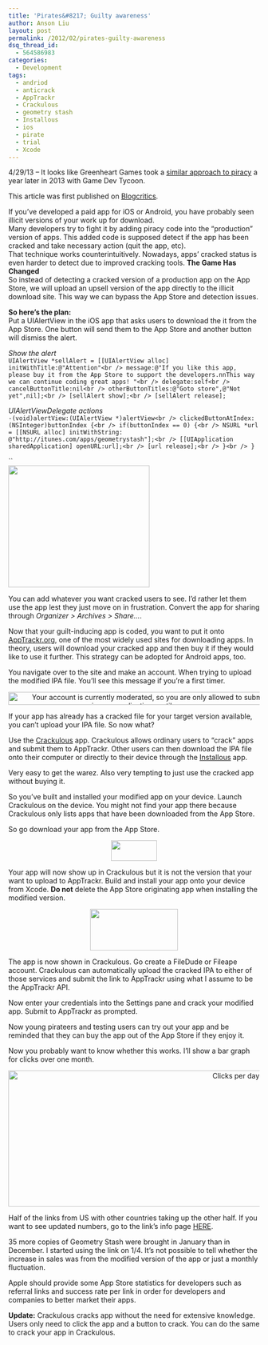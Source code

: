 ```yaml
---
title: 'Pirates&#8217; Guilty awareness'
author: Anson Liu
layout: post
permalink: /2012/02/pirates-guilty-awareness
dsq_thread_id:
  - 564586983
categories:
  - Development
tags:
  - andriod
  - anticrack
  - AppTrackr
  - Crackulous
  - geometry stash
  - Installous
  - ios
  - pirate
  - trial
  - Xcode
---
```

4/29/13 &#8211; It looks like Greenheart Games took a <a href="http://www.greenheartgames.com/2013/04/29/what-happens-when-pirates-play-a-game-development-simulator-and-then-go-bankrupt-because-of-piracy/" target="_blank">similar approach to piracy</a> a year later in 2013 with Game Dev Tycoon. 

This article was first published on <a href="http://blogcritics.org/scitech/article/pirates-guilty-awareness-cracking-down-on/" target="_blank">Blogcritics</a>.

If you&#8217;ve developed a paid app for iOS or Android, you have probably seen illicit versions of your work up for download.  
Many developers try to fight it by adding piracy code into the &#8220;production&#8221; version of apps. This added code is supposed detect if the app has been cracked and take necessary action (quit the app, etc).  
That technique works counterintuitively. Nowadays, apps&#8217; cracked status is even harder to detect due to improved cracking tools. **The Game Has Changed**  
So instead of detecting a cracked version of a production app on the App Store, we will upload an upsell version of the app directly to the illicit download site. This way we can bypass the App Store and detection issues.  
<center>
  <!--more-->
</center>

**So here&#8217;s the plan:**  
Put a UIAlertView in the iOS app that asks users to download the it from the App Store. One button will send them to the App Store and another button will dismiss the alert.

*Show the alert*  
`UIAlertView *sellAlert = [[UIAlertView alloc] initWithTitle:@"Attention"<br />
message:@"If you like this app, please buy it from the App Store to support the developers.nnThis way we can continue coding great apps! "<br />
delegate:self<br />
cancelButtonTitle:nil<br />
otherButtonTitles:@"Goto store",@"Not yet",nil];<br />
[sellAlert show];<br />
[sellAlert release];`

*UIAlertViewDelegate actions*  
`-(void)alertView:(UIAlertView *)alertView<br />
clickedButtonAtIndex:(NSInteger)buttonIndex {<br />
if(buttonIndex == 0) {<br />
NSURL *url = [[NSURL alloc] initWithString: @"http://itunes.com/apps/geometrystash"];<br />
[[UIApplication sharedApplication] openURL:url];<br />
[url release];<br />
}<br />
}`

``  
[<img class="aligncenter size-full wp-image-1382" title="App Store Alert" src="https://ansonliu.com/wp-content/uploads/2012/02/appstore-alert.png" alt="" width="283" height="244" />][1]

You can add whatever you want cracked users to see. I&#8217;d rather let them use the app lest they just move on in frustration. Convert the app for sharing through *Organizer > Archives > Share&#8230;*.

Now that your guilt-inducing app is coded, you want to put it onto <a href="http://apptrackr.org" target="_blank">AppTrackr.org</a>, one of the most widely used sites for downloading apps. In theory, users will download your cracked app and then buy it if they would like to use it further. This strategy can be adopted for Android apps, too.

You navigate over to the site and make an account. When trying to upload the modified IPA file. You&#8217;ll see this message if you&#8217;re a first timer.

<p style="text-align: center;">
  <a href="https://ansonliu.com/wp-content/uploads/2012/02/moderated-account.png"><img class="aligncenter  wp-image-1373" title="Your account is currently moderated, so you are only allowed to submit new versions or applications until we approve you. " src="https://ansonliu.com/wp-content/uploads/2012/02/moderated-account.png" alt="Your account is currently moderated, so you are only allowed to submit new versions or applications until we approve you. " width="580" height="26" /></a>
</p>

<p style="text-align: left;">
  If your app has already has a cracked file for your target version available, you can&#8217;t upload your IPA file. So now what?
</p>

<p style="text-align: left;">
  Use the <a href="http://hackulo.us/wiki/Crackulous" target="_blank">Crackulous</a> app. Crackulous allows ordinary users to &#8220;crack&#8221; apps and submit them to AppTrackr. Other users can then download the IPA file onto their computer or directly to their device through the <a href="http://hackulo.us/wiki/Installous" target="_blank">Installous</a> app.
</p>

<p style="text-align: left;">
  Very easy to get the warez. Also very tempting to just use the cracked app without buying it.
</p>

<p style="text-align: left;">
  So you&#8217;ve built and installed your modified app on your device. Launch Crackulous on the device. You might not find your app there because Crackulous only lists apps that have been downloaded from the App Store.
</p>

<p style="text-align: left;">
  So go download your app from the App Store.
</p>

<p style="text-align: center;">
  <a href="https://ansonliu.com/wp-content/uploads/2012/02/install-from-app-store.png"><img class="size-full wp-image-1376 aligncenter" title="Install" src="https://ansonliu.com/wp-content/uploads/2012/02/install-from-app-store.png" alt="" width="92" height="41" /></a>
</p>

<p style="text-align: left;">
  Your app will now show up in Crackulous but it is not the version that your want to upload to AppTrackr. Build and install your app onto your device from Xcode. <strong>Do not</strong> delete the App Store originating app when installing the modified version.
</p>

<p style="text-align: center;">
  <a href="https://ansonliu.com/wp-content/uploads/2012/02/app-in-crackulous.png"><img class="size-full wp-image-1379 aligncenter" title="In Crackulous" src="https://ansonliu.com/wp-content/uploads/2012/02/app-in-crackulous.png" alt="" width="176" height="83" /></a>
</p>

<p style="text-align: left;">
  The app is now shown in Crackulous. Go create a FileDude or Fileape account. Crackulous can automatically upload the cracked IPA to either of those services and submit the link to AppTrackr using what I assume to be the AppTrackr API.
</p>

<p style="text-align: left;">
  Now enter your credentials into the Settings pane and crack your modified app. Submit to AppTrackr as prompted.
</p>

<p style="text-align: left;">
  Now young pirateers and testing users can try out your app and be reminded that they can buy the app out of the App Store if they enjoy it.
</p>

Now you probably want to know whether this works. I&#8217;ll show a bar graph for clicks over one month.

<p style="text-align: center;">
  <a href="https://ansonliu.com/wp-content/uploads/2012/02/graph.png"><img class="aligncenter  wp-image-1393" title="Clicks per day" src="https://ansonliu.com/wp-content/uploads/2012/02/graph.png" alt="Clicks per day" width="897" height="272" /></a>
</p>

<p style="text-align: left;">
  Half of the links from US with other countries taking up the other half. If you want to see updated numbers, go to the link&#8217;s info page <a href="https://bitly.com/geometrypiratelink+" target="_blank">HERE</a>.
</p>

<p style="text-align: left;">
  35 more copies of Geometry Stash were brought in January than in December. I started using the link on 1/4. It&#8217;s not possible to tell whether the increase in sales was from the modified version of the app or just a monthly fluctuation.
</p>

<p style="text-align: left;">
  Apple should provide some App Store statistics for developers such as referral links and success rate per link in order for developers and companies to better market their apps.
</p>

**Update:** Crackulous cracks app without the need for extensive knowledge. Users only need to click the app and a button to crack. You can do the same to crack your app in Crackulous.

 [1]: https://ansonliu.com/wp-content/uploads/2012/02/appstore-alert.png